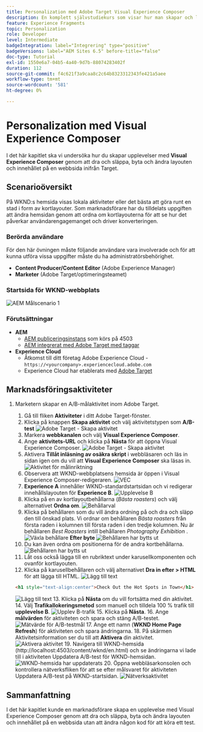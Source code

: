 ```yaml
---
title: Personalization med Adobe Target Visual Experience Composer
description: En komplett självstudiekurs som visar hur man skapar och levererar personaliserade upplevelser med Adobe Target Visual Experience Composer (VEC).
feature: Experience Fragments
topic: Personalization
role: Developer
level: Intermediate
badgeIntegration: label="Integrering" type="positive"
badgeVersions: label="AEM Sites 6.5" before-title="false"
doc-type: Tutorial
exl-id: 1550e6a7-04b5-4a40-9d7b-88074283402f
duration: 112
source-git-commit: f4c621f3a9caa8c2c64b8323312343fe421a5aee
workflow-type: tm+mt
source-wordcount: '581'
ht-degree: 0%

---
```


# Personalization med Visual Experience Composer

I det här kapitlet ska vi undersöka hur du skapar upplevelser med **Visual Experience Composer** genom att dra och släppa, byta och ändra layouten och innehållet på en webbsida inifrån Target.

## Scenarioöversikt

På WKND:s hemsida visas lokala aktiviteter eller det bästa att göra runt en stad i form av kortlayouter. Som marknadsförare har du tilldelats uppgiften att ändra hemsidan genom att ordna om kortlayouterna för att se hur det påverkar användarengagemanget och driver konverteringen.

### Berörda användare

För den här övningen måste följande användare vara involverade och för att kunna utföra vissa uppgifter måste du ha administratörsbehörighet.

* **Content Producer/Content Editor** (Adobe Experience Manager)
* **Marketer** (Adobe Target/optimeringsteamet)

### Startsida för WKND-webbplats

![AEM Målscenario 1](assets/personalization-use-case-3/aem-target-use-case-3.png)

### Förutsättningar

* **AEM**
   * [AEM publiceringsinstans](./implementation.md#getting-aem) som körs på 4503
   * [AEM integrerat med Adobe Target med taggar](./using-launch-adobe-io.md#aem-target-using-launch-by-adobe)
* **Experience Cloud**
   * Åtkomst till ditt företag Adobe Experience Cloud - `https://<yourcompany>.experiencecloud.adobe.com`
   * Experience Cloud har etablerats med [Adobe Target](https://experiencecloud.adobe.com)

## Marknadsföringsaktiviteter

1. Marketern skapar en A/B-målaktivitet inom Adobe Target.
   1. Gå till fliken **Aktiviteter** i ditt Adobe Target-fönster.
   2. Klicka på knappen **Skapa aktivitet** och välj aktivitetstypen som **A/B-test**
      ![Adobe Target - Skapa aktivitet](assets/personalization-use-case-2/create-ab-activity.png)
   3. Markera **webbkanalen** och välj **Visual Experience Composer**.
   4. Ange **aktivitets-URL** och klicka på **Nästa** för att öppna Visual Experience Composer.
      ![Adobe Target - Skapa aktivitet](assets/personalization-use-case-2/create-activity-ab-name.png)
   5. Aktivera **Tillåt inläsning av osäkra skript** i webbläsaren och läs in sidan igen om du vill att **Visual Experience Composer** ska läsas in.
      ![Aktivitet för målinriktning](assets/personalization-use-case-1/load-unsafe-scripts.png)
   6. Observera att WKND-webbplatsens hemsida är öppen i Visual Experience Composer-redigeraren.
      ![VEC](assets/personalization-use-case-2/vec.png)
   7. **Experience A** innehåller WKND-standardstartsidan och vi redigerar innehållslayouten för **Experience B**.
      ![Upplevelse B](assets/personalization-use-case-3/use-case3-experience-b.png)
   8. Klicka på en av kortlayoutbehållarna (*Bästa roasters*) och välj alternativet **Ordna om**.
      ![Behållarval](assets/personalization-use-case-3/container-selection.png)
   9. Klicka på behållaren som du vill ändra ordning på och dra och släpp den till önskad plats. Vi ordnar om behållaren *Bästa roasters* från första raden i kolumnen till första raden i den tredje kolumnen. Nu är behållaren *Best Roasters* intill behållaren *Photography Exhibition* .
      ![Växla behållare](assets/personalization-use-case-3/container-swap.png)
      **Efter byte**
      ![Behållaren har bytts ut](assets/personalization-use-case-3/after-swap-1-3.png)
   10. Du kan även ordna om positionerna för de andra kortbehållarna.
      ![Behållaren har bytts ut](assets/personalization-use-case-3/after-swap-all.png)
   11. Låt oss också lägga till en rubriktext under karusellkomponenten och ovanför kortlayouten.
   12. Klicka på karusellbehållaren och välj alternativet **Dra in efter > HTML** för att lägga till HTML.
      ![Lägg till text](assets/personalization-use-case-3/add-text.png)

      ```html
      <h1 style="text-align:center">Check Out the Hot Spots in Town</h1>
      ```

      ![Lägg till text](assets/personalization-use-case-3/after-changes.png)
   13. Klicka på **Nästa** om du vill fortsätta med din aktivitet.
   14. Välj **Trafikallokeringsmetod** som manuell och tilldela 100 % trafik till **upplevelse B**.
      ![Upplev B-trafik](assets/personalization-use-case-2/traffic.png)
   15. Klicka på **Nästa**.
   16. Ange **målvärden** för aktiviteten och spara och stäng A/B-testet.
      ![Mätvärde för A/B-testmål](assets/personalization-use-case-2/goal-metric.png)
   17. Ange ett namn (**WKND Home Page Refresh**) för aktiviteten och spara ändringarna.
   18. På skärmen Aktivitetsinformation ser du till att **Aktivera** din aktivitet.
      ![Aktivera aktivitet](assets/personalization-use-case-3/save-activity.png)
   19. Navigera till WKND-hemsida (http://localhost:4503/content/wknd/en.html) och se ändringarna vi lade till i aktiviteten Uppdatera A/B-test för WKND-hemsidan.
      ![WKND-hemsida har uppdaterats](assets/personalization-use-case-3/activity-result.png)
   20. Öppna webbläsarkonsolen och kontrollera nätverksfliken för att se efter målsvaret för aktiviteten Uppdatera A/B-test på WKND-startsidan.
      ![Nätverksaktivitet](assets/personalization-use-case-3/activity-result.png)

## Sammanfattning

I det här kapitlet kunde en marknadsförare skapa en upplevelse med Visual Experience Composer genom att dra och släppa, byta och ändra layouten och innehållet på en webbsida utan att ändra någon kod för att köra ett test.
